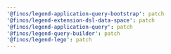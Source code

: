 ```yaml
---
'@finos/legend-application-query-bootstrap': patch
'@finos/legend-extension-dsl-data-space': patch
'@finos/legend-application-query': patch
'@finos/legend-query-builder': patch
'@finos/legend-lego': patch
---
```

